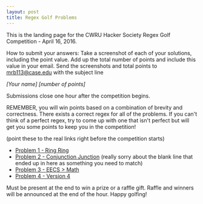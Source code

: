 ```yaml
---
layout: post
title: Regex Golf Problems
---
```


This is the landing page for the CWRU Hacker Society Regex Golf Competition - April 16, 2016.

How to submit your answers: Take a screenshot of each of your solutions, including the point value. Add up the total number of points and include this value in your email. Send the screenshots and total points to mrb113@case.edu with the subject line 

*[Your name] [number of points]*

Submissions close one hour after the competition begins.

REMEMBER, you will win points based on a combination of brevity and correctness. There exists a correct regex for all of the problems. If you can't think of a perfect regex, try to come up with one that isn't perfect but will get you some points to keep you in the competition!

(point these to the real links right before the competition starts)
- [Problem 1 - Ring Ring](https://msdn.microsoft.com/en-us/library/windows/hardware/ff562234(v=vs.85).aspx)
- [Problem 2 - Conjunction Junction](https://msdn.microsoft.com/en-us/library/windows/hardware/ff562234(v=vs.85).aspx) (really sorry about the blank line that ended up in here as something you need to match)
- [Problem 3 - EECS > Math](https://msdn.microsoft.com/en-us/library/windows/hardware/ff562234(v=vs.85).aspx)
- [Problem 4 - Version 4](https://msdn.microsoft.com/en-us/library/windows/hardware/ff562234(v=vs.85).aspx)

Must be present at the end to win a prize or a raffle gift. Raffle and winners will be announced at the end of the hour.
Happy golfing!